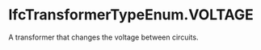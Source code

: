 IfcTransformerTypeEnum.VOLTAGE
==============================
A transformer that changes the voltage between circuits.


